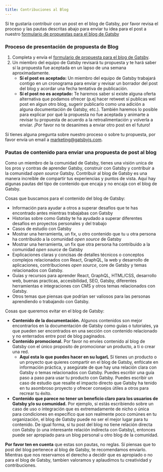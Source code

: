 ```yaml
---
title: Contribuciones al Blog
---
```


Sí te gustaría contribuir con un post en el blog de Gatsby, por favor revisa el proceso y las pautas descritas abajo para enviar tu idea para el post a nuestro [formulario de propuestas para el blog de Gatsby](https://airtable.com/shr3449954866i3iF)

### Proceso de presentación de propuesta de Blog

1. Completa y envía el [formulario de propuesta para el blog de Gatsby](https://airtable.com/shr3449954866i3iF).
2. Un miembro del equipo de Gatsby revisará tu propuesta y te hará saber sí la propuesta fue aceptada en un lapso de una semana aproximadamente.
   - **Sí el post es aceptado:** Un miembro del equipo de Gatsby trabajará contigo en un cronograma para enviar y revisar un borrador del post del blog y acordar una fecha tentativa de publicación.
   - **Sí el post no es aceptado:** Te haremos saber sí existe alguna oferta alternativa que podamos ofrecer (p.ej hacer retweet sí publicas wel post en algun otro blog, sugerir publicarlo como una adición a alguna documentación de Gatsby, etc.). También haremos lo posible para explicar por qué la propuesta no fue aceptada y animarte a revisar tu propuesta de acuerdo a la retroalimentación y volverla a enviar. ¡Por favor no te desanimes a enviar otro post en el futuro!

Sí tienes alguna pregunta sobre nuestro proceso o sobre tu propuesta, por favor envía un email a [marketing@gatsbyjs.com](mailto:marketing@gatsbyjs.com).

### Pautas de contenido para enviar una propuesta de post al blog

Como un miembro de la comunidad de Gatsby, tienes una visión unica de los pros y contras de aprender Gatsby, construir con Gatsby y contribuir a la comunidad _open source_ Gatsby. Contribuir al blog de Gatsby es una manera increíble de compartir tus experiencias y puntos de vista. Aquí hay algunas pautas del tipo de contenido que encaja y no encaja con el blog de Gatsby.

Cosas que buscamos para el contenido del blog de Gatsby:

- Información para ayudar a otros a superar desafíos que te has encontrado antes mientras trabajabas con Gatsby
- Historias sobre como Gatsby te ha ayudado a superar diferentes desafíos en proyectos personales y del trabajo
- Casos de estudio con Gatsby
- Mostrar una herramienta, un fix, u otro contenido que tu u otra persona ha contribuido a la comunidad _open source_ de Gatsby
- Mostrar una herramienta, un fix que otra persona ha contribuido a la comunidad _open source_ de Gatsby
- Explicaciones claras y concisas de detalles técnicos o conceptos complejos relacionados con React, GraphQL, la web y desarrollo de aplicaciones, contribuciones _open source_, core de Gatsby y temas relacionados con Gatsby.
- Guías y recursos para aprender React, GraphQL, HTML/CSS, desarrollo web, buenas practicas, accesibilidad, SEO, Gatsby, diferentes herramientas e integraciones con CMS y otros temas relacionados con Gatsby.
- Otros temas que piensas que podrían ser valiosos para las personas aprendiendo o trabajando con Gatsby.

Cosas que queremos evitar en el blog de Gatsby:

- **Contenido de la documentación.** Algunos contenidos son mejor encontrarlos en la documentación de Gatsby como guías o tutoriales, ya que pueden ser encontrados en una sección con contenido relacionado y no enterrados entre post de blog paginados.
- **Contenido promocional.** Por favor no envíes contenido al blog de Gatsby con el único proposito de promocionar un producto, a ti o crear una red.
  - **Aquí esta lo que puedes hacer en su lugarL** Sí tienes un producto o un proyecto que quieres compartir en el blog de Gatsby, enfócate en información práctica, y asegúrate de que hay una relación clara con Gatsby o temas relacionados con Gatsby. Puedes escribir una guía paso a paso para usar tu producto con Gatsby. Puedes escribir un caso de estudio que resalte el impacto directo que Gatsby ha tenido en tu asombroso proyecto y ofrecer consejos útiles a otros para recrear tu éxito.
- **Contenido que parece no tener un beneficio claro para los usuarios de Gatsby y/o su comunidad.** Por ejemplo, sí estás escribiendo sobre un caso de uso o integración que es extremadamente de nicho o única para condiciones en específico que son realmente poco comúnes en tu organización, el blog de Gatsby puede no ser el mejor lugar para tu contenido. De igual forma, sí tu post del blog no tiene relación directa con Gatsby (o una interesante relación indirecta con Gatsby), entonces puede ser apropiado para un blog personal u otro blog de la comunidad.

**Por favor ten en cuenta** que estas son pautas, no reglas. Sí piensas que to post del blog pertenece al blog de Gatsby, te recomendamos enviarlo. Mientras que nos reservamos el derecho a decidir que es apropiado o no para el blog de Gatsby, tambien valoramos y aplaudimos tu creatividad y contribuciones.